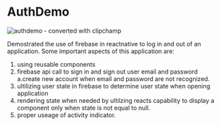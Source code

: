 # AuthDemo

![authdemo - converted with clipchamp](https://user-images.githubusercontent.com/17955378/33519228-b321a478-d757-11e7-9ebc-a14a222c8f5e.gif)

Demostrated the use of firebase in reactnative to log in and out of an application. Some important aspects of this application are:
1. using reusable components
2. firebase api call to sign in and sign out user email and password
  a.create new account when email and password are not recognized.
3. ultilizing user state in firebase to determine user state when opening application
4. rendering state when needed by ultilzing reacts capability to display a component only when state is not equal to null.
5. proper useage of activity indicator.
